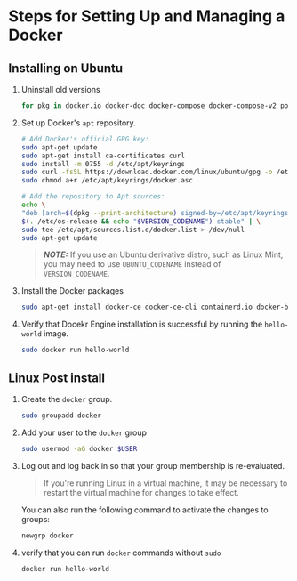 # Steps for Setting Up and Managing a Docker

## Installing on Ubuntu

1. Uninstall old versions
    ```bash
    for pkg in docker.io docker-doc docker-compose docker-compose-v2 podman-docker containerd runc; do sudo apt-get remove $pkg; done
    ```

1. Set up Docker's `apt` repository.
    ```bash
    # Add Docker's official GPG key:
    sudo apt-get update
    sudo apt-get install ca-certificates curl
    sudo install -m 0755 -d /etc/apt/keyrings
    sudo curl -fsSL https://download.docker.com/linux/ubuntu/gpg -o /etc/apt/keyrings/docker.asc
    sudo chmod a+r /etc/apt/keyrings/docker.asc

    # Add the repository to Apt sources:
    echo \
    "deb [arch=$(dpkg --print-architecture) signed-by=/etc/apt/keyrings/docker.asc] https://download.docker.com/linux/ubuntu \
    $(. /etc/os-release && echo "$VERSION_CODENAME") stable" | \
    sudo tee /etc/apt/sources.list.d/docker.list > /dev/null
    sudo apt-get update
    ```
    > **_NOTE:_**  If you use an Ubuntu derivative distro, such as Linux Mint, you may need to use `UBUNTU_CODENAME` instead of `VERSION_CODENAME`.


1. Install the Docker packages
    ```bash
    sudo apt-get install docker-ce docker-ce-cli containerd.io docker-buildx-plugin docker-compose-plugin
    ```

1. Verify that Docekr Engine installation is successful by running the `hello-world` image.

    ```bash
    sudo docker run hello-world
    ```

## Linux Post install

1. Create the `docker` group.
    ```bash
    sudo groupadd docker
    ```

1. Add your user to the `docker` group
    ```bash
    sudo usermod -aG docker $USER
    ```

1. Log out and log back in so that your group membership is re-evaluated.
    > If you're running Linux in a virtual machine, it may be necessary to restart the virtual machine for changes to take effect.

    You can also run the following command to activate the changes to groups:
    ```bash
    newgrp docker
    ```

1. verify that you can run `docker` commands without `sudo`
    ```bash
    docker run hello-world
    ```
